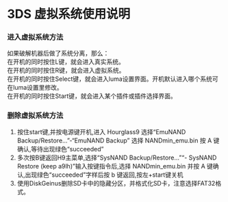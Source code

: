 # 3DS 虚拟系统使用说明  

### 进入虚拟系统方法  
如果破解机器后做了系统分离，那么：  
在开机的同时按住L键，就会进入真实系统。  
在开机的同时按住R键，就会进入虚拟系统。  
在开机的同时按住Select键，就会进入luma设置界面。开机默认进入哪个系统可在luma设置里修改。  
在开机的同时按住Start键，就会进入某个插件或插件选择界面。  

### 删除虚拟系统方法  
1. 按住start键,并按电源键开机,进入 Hourglass9 选择“EmuNAND Backup/Restore...”-“EmuNAND Backup” 选择 NANDmin_emu.bin 按 A 键确认,等待出现绿色“succeeded”  
2. 多次按B键返回H9主菜单,选择“SysNAND Backup/Restore...”“- SysNAND Restore (keep a9lh)”输入按键指令后,选择 NANDmin_emu.bin 并按 A 键确认,出现绿色“succeeded”字样后按 b 键返回,按左+start键关机  
3. 使用DiskGeinus删除SD卡中的隐藏分区，并格式化SD卡，注意选择FAT32格式。
